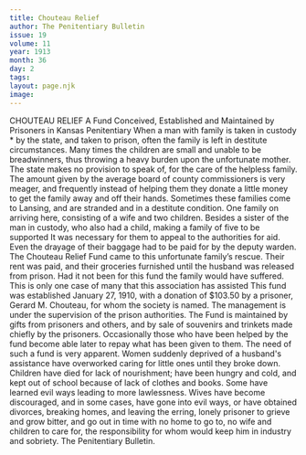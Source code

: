 ```yaml
---
title: Chouteau Relief
author: The Penitentiary Bulletin
issue: 19
volume: 11
year: 1913
month: 36
day: 2
tags:
layout: page.njk
image:
---
```

CHOUTEAU RELIEF    A Fund Conceived, Established and Maintained by Prisoners in Kansas Penitentiary    When a man with family is taken in custody * by the state, and taken to prison, often the family is left in destitute circumstances. Many times the children are small and unable to be breadwinners, thus throwing a heavy burden upon the unfortunate mother. The state makes no provision to speak of, for the care of the helpless family. The amount given by the average board of county commissioners is very meager, and frequently instead of helping them they donate a little money to get the family away and off their hands. Sometimes these families come to Lansing, and are stranded and in a destitute condition. One family on arriving here, consisting of a wife and two children. Besides a sister of the man in custody, who also had a child, making a family of five to be supported It was necessary for them to appeal to the authorities for aid. Even the drayage of their baggage had to be paid for by the deputy warden. The Chouteau Relief Fund came to this unfortunate family’s rescue. Their rent was paid, and their groceries furnished until the husband was released from prison. Had it not been for this fund the family would have suffered. This is only one case of many that this association has assisted This fund was established January 27, 1910, with a donation of $103.50 by a prisoner, Gerard M. Chouteau, for whom the society is named. The management is under the supervision of the prison authorities. The Fund is maintained by gifts from prisoners and others, and by sale of souvenirs and trinkets made chiefly by the prisoners. Occasionally those who have been helped by the fund become able later to repay what has been given to them. The need of such a fund is very apparent. Women suddenly deprived of a husband's assistance have overworked caring for little ones until they broke down. Children have died for lack of nourishment; have been hungry and cold, and kept out of school because of lack of clothes and books. Some have learned evil ways leading to more lawlessness. Wives have become discouraged, and in some cases, have gone into evil ways, or have obtained divorces, breaking homes, and leaving the erring, lonely prisoner to grieve and grow bitter, and go out in time with no home to go to, no wife and children to care for, the responsibility for whom would keep him in industry and sobriety. The Penitentiary Bulletin. 




